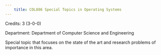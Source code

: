 ```yaml
---
    title: COL886 Special Topics in Operating Systems
---
```

Credits: 3 (3-0-0)

Department: Department of Computer Science and Engineering

Special topic that focuses on the state of the art and research problems of importance in this area.